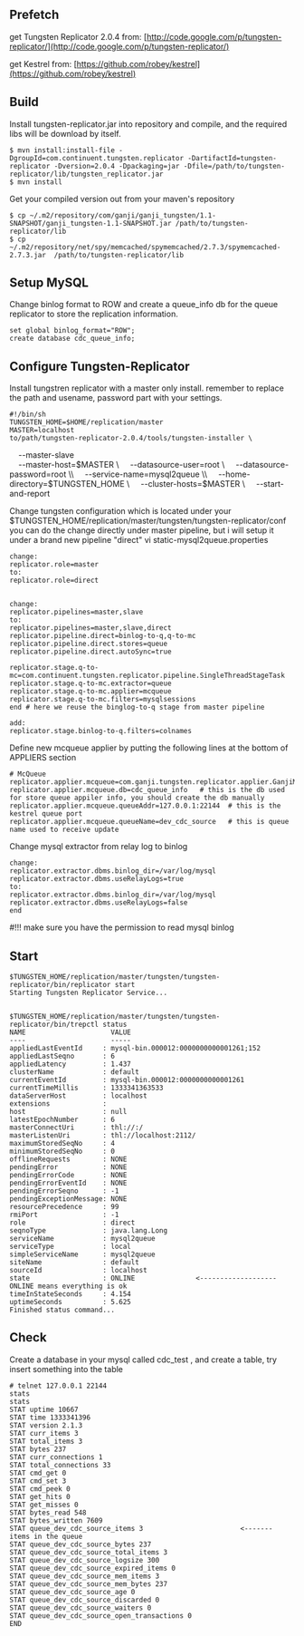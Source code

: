 Prefetch
--------

get Tungsten Replicator 2.0.4 from: [http://code.google.com/p/tungsten-replicator/](http://code.google.com/p/tungsten-replicator/)

get Kestrel from: [https://github.com/robey/kestrel](https://github.com/robey/kestrel)


Build
-----
Install tungsten-replicator.jar into repository and compile, and the required libs will be download by itself.

    $ mvn install:install-file -DgroupId=com.continuent.tungsten.replicator -DartifactId=tungsten-replicator -Dversion=2.0.4 -Dpackaging=jar -Dfile=/path/to/tungsten-replicator/lib/tungsten_replicator.jar
    $ mvn install

Get your compiled version out from your maven's repository

    $ cp ~/.m2/repository/com/ganji/ganji_tungsten/1.1-SNAPSHOT/ganji_tungsten-1.1-SNAPSHOT.jar /path/to/tungsten-replicator/lib
    $ cp ~/.m2/repository/net/spy/memcached/spymemcached/2.7.3/spymemcached-2.7.3.jar  /path/to/tungsten-replicator/lib


Setup MySQL
-----------
Change binlog format to ROW and create a queue_info db for the queue replicator to store the replication information.

    set global binlog_format="ROW";
    create database cdc_queue_info;

Configure Tungsten-Replicator
-----------------------------

Install tungstren replicator with a master only install. remember to replace the path and usename, password part with your settings.

    #!/bin/sh 
    TUNGSTEN_HOME=$HOME/replication/master 
    MASTER=localhost 
    to/path/tungsten-replicator-2.0.4/tools/tungsten-installer \
    --master-slave \
    --master-host=$MASTER \
    --datasource-user=root \
    --datasource-password=root \\
    --service-name=mysql2queue \\
    --home-directory=$TUNGSTEN_HOME \\
    --cluster-hosts=$MASTER \\
    --start-and-report 


Change tungsten configuration which is located under your $TUNGSTEN_HOME/replication/master/tungsten/tungsten-replicator/conf
you can do the change directly under master pipeline, but i will setup it under a brand new pipeline "direct"
    vi static-mysql2queue.properties

    change:
    replicator.role=master
    to:
    replicator.role=direct


	change:
	replicator.pipelines=master,slave
	to:
	replicator.pipelines=master,slave,direct
	replicator.pipeline.direct=binlog-to-q,q-to-mc
	replicator.pipeline.direct.stores=queue
	replicator.pipeline.direct.autoSync=true

	replicator.stage.q-to-mc=com.continuent.tungsten.replicator.pipeline.SingleThreadStageTask
	replicator.stage.q-to-mc.extractor=queue
	replicator.stage.q-to-mc.applier=mcqueue
	replicator.stage.q-to-mc.filters=mysqlsessions
	end # here we reuse the binglog-to-q stage from master pipeline

	add:
	replicator.stage.binlog-to-q.filters=colnames

Define new mcqueue applier by putting the following lines at the bottom of APPLIERS section

	# McQueue
	replicator.applier.mcqueue=com.ganji.tungsten.replicator.applier.GanjiMcQueueApplier
	replicator.applier.mcqueue.db=cdc_queue_info   # this is the db used for store queue appiler info, you should create the db manually
	replicator.applier.mcqueue.queueAddr=127.0.0.1:22144  # this is the kestrel queue port
	replicator.applier.mcqueue.queueName=dev_cdc_source   # this is queue name used to receive update


Change mysql extractor from relay log to binlog

	change:
	replicator.extractor.dbms.binlog_dir=/var/log/mysql
	replicator.extractor.dbms.useRelayLogs=true
	to:
	replicator.extractor.dbms.binlog_dir=/var/log/mysql
	replicator.extractor.dbms.useRelayLogs=false
	end

#!!! make sure you have the permission to read mysql binlog

Start
-----

	$TUNGSTEN_HOME/replication/master/tungsten/tungsten-replicator/bin/replicator start
	Starting Tungsten Replicator Service...


	$TUNGSTEN_HOME/replication/master/tungsten/tungsten-replicator/bin/trepctl status 
	NAME                     VALUE
	----                     -----
	appliedLastEventId     : mysql-bin.000012:0000000000001261;152
	appliedLastSeqno       : 6
	appliedLatency         : 1.437
	clusterName            : default
	currentEventId         : mysql-bin.000012:0000000000001261
	currentTimeMillis      : 1333341363533
	dataServerHost         : localhost
	extensions             : 
	host                   : null
	latestEpochNumber      : 6
	masterConnectUri       : thl://:/
	masterListenUri        : thl://localhost:2112/
	maximumStoredSeqNo     : 4
	minimumStoredSeqNo     : 0
	offlineRequests        : NONE
	pendingError           : NONE
	pendingErrorCode       : NONE
	pendingErrorEventId    : NONE
	pendingErrorSeqno      : -1
	pendingExceptionMessage: NONE
	resourcePrecedence     : 99
	rmiPort                : -1
	role                   : direct
	seqnoType              : java.lang.Long
	serviceName            : mysql2queue
	serviceType            : local
	simpleServiceName      : mysql2queue
	siteName               : default
	sourceId               : localhost
	state                  : ONLINE               <------------------- ONLINE means everything is ok
	timeInStateSeconds     : 4.154
	uptimeSeconds          : 5.625
	Finished status command...

Check
-----
Create a database in your mysql called cdc_test , and create a table, try insert something into the table

	# telnet 127.0.0.1 22144
	stats
	stats
	STAT uptime 10667
	STAT time 1333341396
	STAT version 2.1.3
	STAT curr_items 3
	STAT total_items 3
	STAT bytes 237
	STAT curr_connections 1
	STAT total_connections 33
	STAT cmd_get 0
	STAT cmd_set 3
	STAT cmd_peek 0
	STAT get_hits 0
	STAT get_misses 0
	STAT bytes_read 548
	STAT bytes_written 7609
	STAT queue_dev_cdc_source_items 3                        <------- items in the queue
	STAT queue_dev_cdc_source_bytes 237
	STAT queue_dev_cdc_source_total_items 3
	STAT queue_dev_cdc_source_logsize 300
	STAT queue_dev_cdc_source_expired_items 0
	STAT queue_dev_cdc_source_mem_items 3
	STAT queue_dev_cdc_source_mem_bytes 237
	STAT queue_dev_cdc_source_age 0
	STAT queue_dev_cdc_source_discarded 0
	STAT queue_dev_cdc_source_waiters 0
	STAT queue_dev_cdc_source_open_transactions 0
	END

